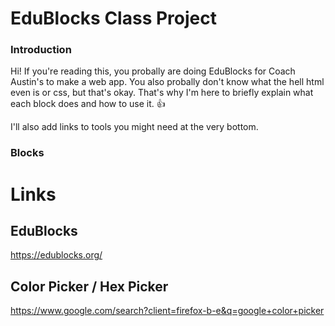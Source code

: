 # EduBlocks Class Project

### Introduction
Hi! If you're reading this, you probally are doing EduBlocks for Coach Austin's to make a web app.
You also probally don't know what the hell html even is or css, but that's okay. That's why I'm here to
briefly explain what each block does and how to use it. 👍

I'll also add links to tools you might need at the very bottom.

### Blocks



# Links

## EduBlocks
https://edublocks.org/

## Color Picker / Hex Picker
https://www.google.com/search?client=firefox-b-e&q=google+color+picker
